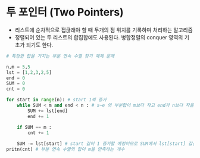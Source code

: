 # 투 포인터 (Two Pointers)

- 리스트에 순차적으로 접귾래야 할 때 두개의 점 위치를 기록하며 처리하는 알고리즘
- 정렬되어 있는 두 리스트의 합집합에도 사용된다. 병합정렬의 conquer 영역의 기초가 되기도 한다.



```python
# 특정한 합을 가지는 부분 연속 수열 찾기 예제 문제

n,m = 5,5
lst = [1,2,3,2,5]
end = 0
SUM = 0
cnt = 0

for start in range(n): # start 1씩 증가
    while SUM < m and end < n : # s~e 의 부분합이 m보다 작고 end가 n보다 작을 때
        SUM += lst[end]
        end += 1

    if SUM == m :
        cnt += 1
    
    SUM -= lst[start] # start 값이 1 증가할 예정이므로 SUM에서 lst[start] 값을 빼준다.
pritn(cnt) # 부분 연속 수열의 합이 m을 만족하는 개수
```

